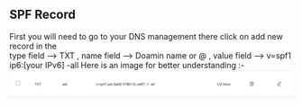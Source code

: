 ## SPF Record
First you will need to go to your DNS management there click on add new record in the   <br>
type field --> TXT ,  name field --> Doamin name or @ ,  value field --> v=spf1 ip6:[your IPv6] -all
Here is an image for better understanding :-
![SPF record](https://github.com/0-Anonymous/Secure-SMTP-Server/blob/5e4986ad648992f7d41aa74c9b9c0bc74385bc1a/SPF%20record.png)
